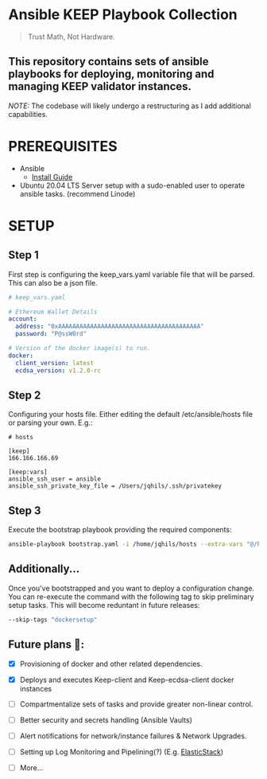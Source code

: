 # Ansible KEEP Playbook Collection
> Trust Math, Not Hardware.
## This repository contains sets of ansible playbooks for deploying, monitoring and managing KEEP validator instances.

*NOTE:* The codebase will likely undergo a restructuring as I add additional capabilities.


# PREREQUISITES
* Ansible
    * [Install Guide](https://docs.ansible.com/ansible/latest/installation_guide/intro_installation.html)
* Ubuntu 20.04 LTS Server setup with a sudo-enabled user to operate ansible tasks. (recommend Linode)


# SETUP
## Step 1
First step is configuring the keep_vars.yaml variable file that will be parsed. This can also be a json file.
```yaml
# keep_vars.yaml

# Ethereum Wallet Details
account:
  address: "0xAAAAAAAAAAAAAAAAAAAAAAAAAAAAAAAAAAAAAAAA"
  password: "P@ssW0rd"

# Version of the docker image(s) to run.
docker:
  client_version: latest
  ecdsa_version: v1.2.0-rc

```

## Step 2
Configuring your hosts file. Either editing the default /etc/ansible/hosts file or parsing your own. E.g.:
```
# hosts

[keep]
166.166.166.69

[keep:vars]
ansible_ssh_user = ansible
ansible_ssh_private_key_file = /Users/jqhils/.ssh/privatekey
```

## Step 3
Execute the bootstrap playbook providing the required components:
```bash
ansible-playbook bootstrap.yaml -i /home/jqhils/hosts --extra-vars "@/home/jqhils/keep_vars.yaml" --extra-vars "wallet=/home/jqhils/wallet.json" -K
```

## Additionally...
Once you've bootstrapped and you want to deploy a configuration change. You can re-execute the command with the following tag to skip preliminary setup tasks. This will become reduntant in future releases:
 ```bash
 --skip-tags "dockersetup"
```

## Future plans 🚀:
- [x] Provisioning of docker and other related dependencies.
- [x] Deploys and executes Keep-client and Keep-ecdsa-client docker instances
- [ ] Compartmentalize sets of tasks and provide greater non-linear control.
- [ ] Better security and secrets handling (Ansible Vaults)
- [ ] Alert notifications for network/instance failures & Network Upgrades.
- [ ] Setting up Log Monitoring and Pipelining(?) (E.g. [ElasticStack](https://www.notion.so/Setting-up-Elastic-Stack-Dashboard-14f9edc94418468bb95af40417a0332a))

- [ ] More...